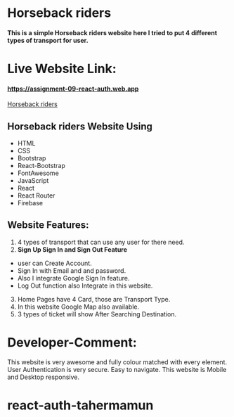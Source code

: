 # Horseback riders
#### This is a simple Horseback riders website here I tried to put 4 different types of transport for user.

# Live Website Link: 
#### https://assignment-09-react-auth.web.app
[Horseback riders](https://assignment-09-react-auth.web.app)

## Horseback riders Website Using
* HTML
* CSS
* Bootstrap
* React-Bootstrap
* FontAwesome
* JavaScript
* React
* React Router
* Firebase 


## Website Features: 

1. 4 types of transport that can use any user for there need.
2. **Sign Up Sign In and Sign Out Feature**
* user can Create Account.
* Sign In with Email and and password.
* Also I integrate Google Sign In feature.
* Log Out function also Integrate in this website.
3. Home Pages have 4 Card, those are Transport Type.
4. In this website Google Map also available.
5. 3 types of ticket will show After Searching Destination.


# Developer-Comment: 
This website is very awesome and fully colour matched with every element. User Authentication is very secure. Easy to navigate. This website is Mobile and Desktop responsive.


# react-auth-tahermamun
